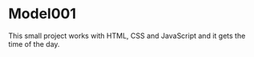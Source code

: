 # Model001

This small project works with HTML, CSS and JavaScript and it gets the time of the day.
